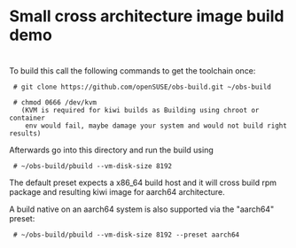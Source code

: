 #
# Small cross architecture image build demo
#

To build this call the following commands to get the toolchain once:

```shell
 # git clone https://github.com/openSUSE/obs-build.git ~/obs-build

 # chmod 0666 /dev/kvm
   (KVM is required for kiwi builds as Building using chroot or container 
    env would fail, maybe damage your system and would not build right results)
```

Afterwards go into this directory and run the build using

```shell
 # ~/obs-build/pbuild --vm-disk-size 8192
```

The default preset expects a x86_64 build host and it will cross build
rpm package and resulting kiwi image for aarch64 architecture.

A build native on an aarch64 system is also supported via the "aarch64" preset:

```shell
 # ~/obs-build/pbuild --vm-disk-size 8192 --preset aarch64
```

